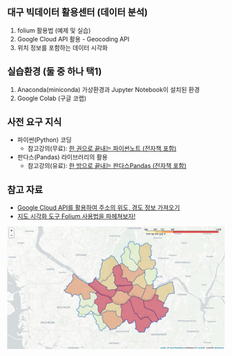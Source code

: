 ## 대구 빅데이터 활용센터 (데이터 분석)

1. folium 활용법 (예제 및 실습)
2. Google Cloud API 활용 - Geocoding API
3. 위치 정보를 포함하는 데이터 시각화

## 실습환경 (둘 중 하나 택1)
1. Anaconda(miniconda) 가상환경과 Jupyter Notebook이 설치된 환경
2. Google Colab (구글 코랩)

## 사전 요구 지식
- 파이썬(Python) 코딩
  - 참고강의(무료): [한 권으로 끝내는 파이썬노트 (전자책 포함)](https://learnaday.kr/open-course/python)
- 판다스(Pandas) 라이브러리의 활용
  - 참고강의(유료): [한 방으로 끝내는 판다스Pandas (전자책 포함)](https://learnaday.kr/open-course/pandas)

## 참고 자료
- [Google Cloud API를 활용하여 주소의 위도, 경도 정보 가져오기](https://teddylee777.github.io/data_science/geocoding)
- [지도 시각화 도구 Folium 사용법을 파헤쳐보자!](https://teddylee777.github.io/visualization/folium)


[![지역구별 커피 업종 수](01_seoul_coffee.jpg)](https://cosmos17.github.io/DIP_Spatial_Analysis/)


<!-- <a href="https://cosmos17.github.io/DIP_Spatial_Analysis/">
    <img src="01_seoul_coffee.jpg" height="100%" alt="새 창으로 이동합니다.">
</a> -->
